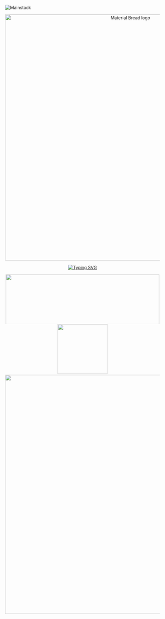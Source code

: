 ![Mainstack](https://user-images.githubusercontent.com/94048100/181781173-5cb84660-c24f-40d5-a01d-c8d1584185ca.png)
<p align="center">
  <img  width="800" src="https://user-images.githubusercontent.com/94048100/181755812-91fc8d06-bb95-43b3-9b16-d5cc1c0ba02c.gif" alt="Material Bread logo">
</p>
<p align="center">
<a href="https://github.com/Kopiium/"><img src="https://readme-typing-svg.herokuapp.com?font=Bebas+Neue&size=40&color=F7F7F7&center=true&vCenter=true&height=60&lines=ABout+Kopium?..." alt="Typing SVG" /></a>
</p>
<div>
<p align="center">
<a>
<img height="162" width="500" src="https://user-images.githubusercontent.com/94048100/181806963-ca1c2890-bc9a-4faf-bc2e-666c8d37ab30.jpg">
</a>&nbsp;<a>
  <img height="162" src="https://spotify-recently-played-readme.vercel.app/api?user=rilw0cr21ovd320pc47sxfdhr&width=370&unique=true&count=3">
</a>
  </a>&nbsp;<a>
  <img width="777" src="https://i.pinimg.com/originals/54/f8/13/54f81331a9da88c623b96363fb0a4da1.gif">
</a>
</div>
